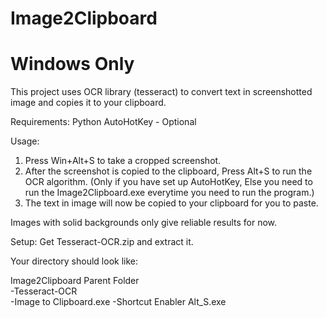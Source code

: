# Image2Clipboard
# Windows Only #
This project uses OCR library (tesseract) to convert text in screenshotted image and copies it to your clipboard.

Requirements:
Python
AutoHotKey - Optional


Usage:
1. Press Win+Alt+S to take a cropped screenshot.
2. After the screenshot is copied to the clipboard, Press Alt+S to run the OCR algorithm. (Only if you have set up AutoHotKey, Else you need to run the Image2Clipboard.exe everytime you need to run the program.)
3. The text in image will now be copied to your clipboard for you to paste.

Images with solid backgrounds only give reliable results for now.

Setup:
Get Tesseract-OCR.zip and extract it.

Your directory should look like:

Image2Clipboard Parent Folder <br>
-Tesseract-OCR <br>
-Image to Clipboard.exe
-Shortcut Enabler Alt_S.exe
